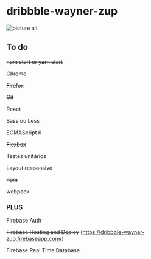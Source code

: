 # dribbble-wayner-zup #

![picture alt](https://media.giphy.com/media/KodIwOqmyQ5Us/giphy.gif "04/08/2017")

## To do ##

~~npm start or yarn start~~


~~Chrome~~


~~Firefox~~


~~Git~~


~~React~~


Sass ou Less


~~ECMAScript 6~~


~~Flexbox~~


Testes unitários


~~Layout responsivo~~


~~npm~~


~~webpack~~

### PLUS ###

Firebase Auth

~~Firebase Hosting and Deploy~~ (https://dribbble-wayner-zup.firebaseapp.com/)

Firebase Real Time Database
